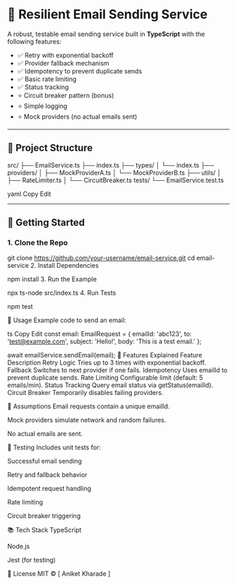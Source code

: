 # 📧 Resilient Email Sending Service

A robust, testable email sending service built in **TypeScript** with the following features:

- ✅ Retry with exponential backoff
- ✅ Provider fallback mechanism
- ✅ Idempotency to prevent duplicate sends
- ✅ Basic rate limiting
- ✅ Status tracking
- ⭐ Circuit breaker pattern (bonus)
- ⭐ Simple logging
- ⭐ Mock providers (no actual emails sent)

---

## 📁 Project Structure

src/
├── EmailService.ts
├── index.ts
├── types/
│ └── index.ts
├── providers/
│ ├── MockProviderA.ts
│ └── MockProviderB.ts
├── utils/
│ ├── RateLimiter.ts
│ └── CircuitBreaker.ts
tests/
└── EmailService.test.ts

yaml
Copy
Edit

---

## 🚀 Getting Started

### 1. Clone the Repo


git clone https://github.com/your-username/email-service.git
cd email-service
2. Install Dependencies

npm install
3. Run the Example

npx ts-node src/index.ts
4. Run Tests

npm test

🧩 Usage
Example code to send an email:

ts
Copy
Edit
const email: EmailRequest = {
  emailId: 'abc123',
  to: 'test@example.com',
  subject: 'Hello!',
  body: 'This is a test email.'
};

await emailService.sendEmail(email);
🧠 Features Explained
Feature	Description
Retry Logic	Tries up to 3 times with exponential backoff.
Fallback	Switches to next provider if one fails.
Idempotency	Uses emailId to prevent duplicate sends.
Rate Limiting	Configurable limit (default: 5 emails/min).
Status Tracking	Query email status via getStatus(emailId).
Circuit Breaker	Temporarily disables failing providers.

🔧 Assumptions
Email requests contain a unique emailId.

Mock providers simulate network and random failures.

No actual emails are sent.

🧪 Testing
Includes unit tests for:

Successful email sending

Retry and fallback behavior

Idempotent request handling

Rate limiting

Circuit breaker triggering

📚 Tech Stack
TypeScript

Node.js

Jest (for testing)

📝 License
MIT © [ Aniket Kharade ]